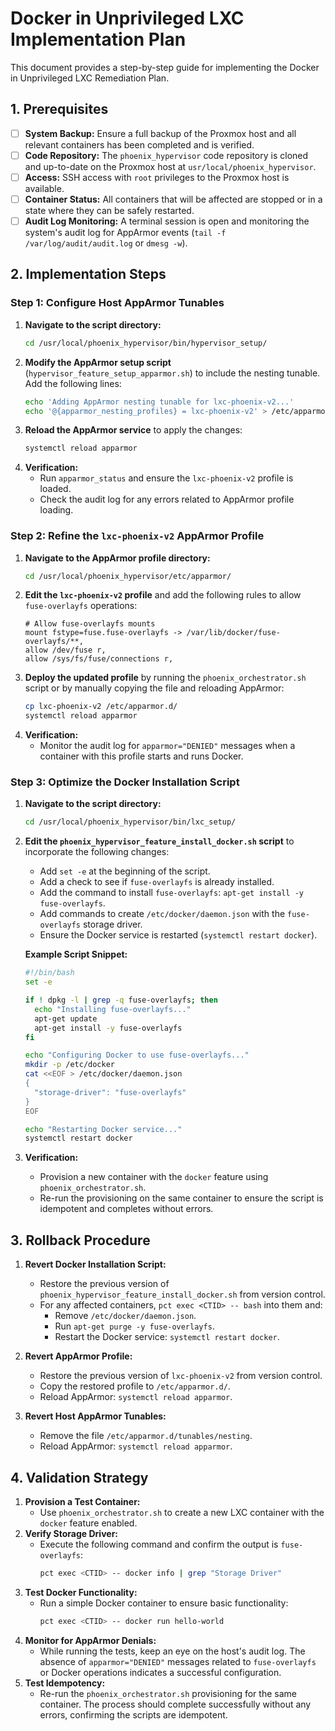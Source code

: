 # Docker in Unprivileged LXC Implementation Plan

This document provides a step-by-step guide for implementing the Docker in Unprivileged LXC Remediation Plan.

## 1. Prerequisites

- [ ] **System Backup:** Ensure a full backup of the Proxmox host and all relevant containers has been completed and is verified.
- [ ] **Code Repository:** The `phoenix_hypervisor` code repository is cloned and up-to-date on the Proxmox host at `usr/local/phoenix_hypervisor`.
- [ ] **Access:** SSH access with `root` privileges to the Proxmox host is available.
- [ ] **Container Status:** All containers that will be affected are stopped or in a state where they can be safely restarted.
- [ ] **Audit Log Monitoring:** A terminal session is open and monitoring the system's audit log for AppArmor events (`tail -f /var/log/audit/audit.log` or `dmesg -w`).

## 2. Implementation Steps

### Step 1: Configure Host AppArmor Tunables

1.  **Navigate to the script directory:**
    ```bash
    cd /usr/local/phoenix_hypervisor/bin/hypervisor_setup/
    ```
2.  **Modify the AppArmor setup script** (`hypervisor_feature_setup_apparmor.sh`) to include the nesting tunable. Add the following lines:
    ```bash
    echo 'Adding AppArmor nesting tunable for lxc-phoenix-v2...'
    echo '@{apparmor_nesting_profiles} = lxc-phoenix-v2' > /etc/apparmor.d/tunables/nesting
    ```
3.  **Reload the AppArmor service** to apply the changes:
    ```bash
    systemctl reload apparmor
    ```
4.  **Verification:**
    - Run `apparmor_status` and ensure the `lxc-phoenix-v2` profile is loaded.
    - Check the audit log for any errors related to AppArmor profile loading.

### Step 2: Refine the `lxc-phoenix-v2` AppArmor Profile

1.  **Navigate to the AppArmor profile directory:**
    ```bash
    cd /usr/local/phoenix_hypervisor/etc/apparmor/
    ```
2.  **Edit the `lxc-phoenix-v2` profile** and add the following rules to allow `fuse-overlayfs` operations:
    ```
    # Allow fuse-overlayfs mounts
    mount fstype=fuse.fuse-overlayfs -> /var/lib/docker/fuse-overlayfs/**,
    allow /dev/fuse r,
    allow /sys/fs/fuse/connections r,
    ```
3.  **Deploy the updated profile** by running the `phoenix_orchestrator.sh` script or by manually copying the file and reloading AppArmor:
    ```bash
    cp lxc-phoenix-v2 /etc/apparmor.d/
    systemctl reload apparmor
    ```
4.  **Verification:**
    - Monitor the audit log for `apparmor="DENIED"` messages when a container with this profile starts and runs Docker.

### Step 3: Optimize the Docker Installation Script

1.  **Navigate to the script directory:**
    ```bash
    cd /usr/local/phoenix_hypervisor/bin/lxc_setup/
    ```
2.  **Edit the `phoenix_hypervisor_feature_install_docker.sh` script** to incorporate the following changes:
    - Add `set -e` at the beginning of the script.
    - Add a check to see if `fuse-overlayfs` is already installed.
    - Add the command to install `fuse-overlayfs`: `apt-get install -y fuse-overlayfs`.
    - Add commands to create `/etc/docker/daemon.json` with the `fuse-overlayfs` storage driver.
    - Ensure the Docker service is restarted (`systemctl restart docker`).
    
    **Example Script Snippet:**
    ```bash
    #!/bin/bash
    set -e

    if ! dpkg -l | grep -q fuse-overlayfs; then
      echo "Installing fuse-overlayfs..."
      apt-get update
      apt-get install -y fuse-overlayfs
    fi

    echo "Configuring Docker to use fuse-overlayfs..."
    mkdir -p /etc/docker
    cat <<EOF > /etc/docker/daemon.json
    {
      "storage-driver": "fuse-overlayfs"
    }
    EOF

    echo "Restarting Docker service..."
    systemctl restart docker
    ```
3.  **Verification:**
    - Provision a new container with the `docker` feature using `phoenix_orchestrator.sh`.
    - Re-run the provisioning on the same container to ensure the script is idempotent and completes without errors.

## 3. Rollback Procedure

1.  **Revert Docker Installation Script:**
    - Restore the previous version of `phoenix_hypervisor_feature_install_docker.sh` from version control.
    - For any affected containers, `pct exec <CTID> -- bash` into them and:
        - Remove `/etc/docker/daemon.json`.
        - Run `apt-get purge -y fuse-overlayfs`.
        - Restart the Docker service: `systemctl restart docker`.

2.  **Revert AppArmor Profile:**
    - Restore the previous version of `lxc-phoenix-v2` from version control.
    - Copy the restored profile to `/etc/apparmor.d/`.
    - Reload AppArmor: `systemctl reload apparmor`.

3.  **Revert Host AppArmor Tunables:**
    - Remove the file `/etc/apparmor.d/tunables/nesting`.
    - Reload AppArmor: `systemctl reload apparmor`.

## 4. Validation Strategy

1.  **Provision a Test Container:**
    - Use `phoenix_orchestrator.sh` to create a new LXC container with the `docker` feature enabled.
2.  **Verify Storage Driver:**
    - Execute the following command and confirm the output is `fuse-overlayfs`:
      ```bash
      pct exec <CTID> -- docker info | grep "Storage Driver"
      ```
3.  **Test Docker Functionality:**
    - Run a simple Docker container to ensure basic functionality:
      ```bash
      pct exec <CTID> -- docker run hello-world
      ```
4.  **Monitor for AppArmor Denials:**
    - While running the tests, keep an eye on the host's audit log. The absence of `apparmor="DENIED"` messages related to `fuse-overlayfs` or Docker operations indicates a successful configuration.
5.  **Test Idempotency:**
    - Re-run the `phoenix_orchestrator.sh` provisioning for the same container. The process should complete successfully without any errors, confirming the scripts are idempotent.
